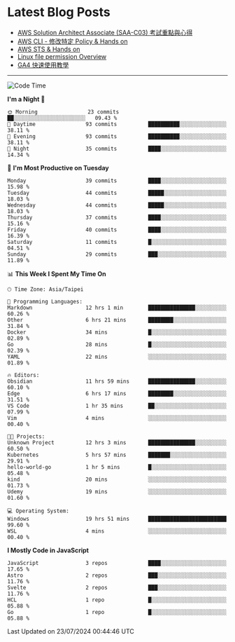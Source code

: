 # Latest Blog Posts
<!-- BLOG-POST-LIST:START -->
- [AWS Solution Architect Associate &lpar;SAA-C03&rpar; 考試重點與心得](https://blog.vinny987.xyz/blog/2024/key-points-and-insights-on-the-aws-solution-architect-associate-saa-c03-exam/)
- [AWS CLI - 修改特定 Policy &amp; Hands on](https://blog.vinny987.xyz/blog/2024/aws-cli-modify-a-specific-policy-hands-on/)
- [AWS STS &amp; Hands on](https://blog.vinny987.xyz/blog/2024/aws-sts-hands-on/)
- [Linux file permission Overview](https://blog.vinny987.xyz/blog/2024/linux-file-permission-overview/)
- [GA4 快速使用教學](https://blog.vinny987.xyz/blog/2024/quick-guide-to-using-ga4/)
<!-- BLOG-POST-LIST:END -->

---

<!--START_SECTION:waka-->
![Code Time](http://img.shields.io/badge/Code%20Time-266%20hrs%2054%20mins-blue)

**I'm a Night 🦉** 

```text
🌞 Morning                23 commits          ██░░░░░░░░░░░░░░░░░░░░░░░   09.43 % 
🌆 Daytime                93 commits          ██████████░░░░░░░░░░░░░░░   38.11 % 
🌃 Evening                93 commits          ██████████░░░░░░░░░░░░░░░   38.11 % 
🌙 Night                  35 commits          ████░░░░░░░░░░░░░░░░░░░░░   14.34 % 
```
📅 **I'm Most Productive on Tuesday** 

```text
Monday                   39 commits          ████░░░░░░░░░░░░░░░░░░░░░   15.98 % 
Tuesday                  44 commits          █████░░░░░░░░░░░░░░░░░░░░   18.03 % 
Wednesday                44 commits          █████░░░░░░░░░░░░░░░░░░░░   18.03 % 
Thursday                 37 commits          ████░░░░░░░░░░░░░░░░░░░░░   15.16 % 
Friday                   40 commits          ████░░░░░░░░░░░░░░░░░░░░░   16.39 % 
Saturday                 11 commits          █░░░░░░░░░░░░░░░░░░░░░░░░   04.51 % 
Sunday                   29 commits          ███░░░░░░░░░░░░░░░░░░░░░░   11.89 % 
```


📊 **This Week I Spent My Time On** 

```text
🕑︎ Time Zone: Asia/Taipei

💬 Programming Languages: 
Markdown                 12 hrs 1 min        ███████████████░░░░░░░░░░   60.26 % 
Other                    6 hrs 21 mins       ████████░░░░░░░░░░░░░░░░░   31.84 % 
Docker                   34 mins             █░░░░░░░░░░░░░░░░░░░░░░░░   02.89 % 
Go                       28 mins             █░░░░░░░░░░░░░░░░░░░░░░░░   02.39 % 
YAML                     22 mins             ░░░░░░░░░░░░░░░░░░░░░░░░░   01.89 % 

🔥 Editors: 
Obsidian                 11 hrs 59 mins      ███████████████░░░░░░░░░░   60.10 % 
Edge                     6 hrs 17 mins       ████████░░░░░░░░░░░░░░░░░   31.51 % 
VS Code                  1 hr 35 mins        ██░░░░░░░░░░░░░░░░░░░░░░░   07.99 % 
Vim                      4 mins              ░░░░░░░░░░░░░░░░░░░░░░░░░   00.40 % 

🐱‍💻 Projects: 
Unknown Project          12 hrs 3 mins       ███████████████░░░░░░░░░░   60.50 % 
Kubernetes               5 hrs 57 mins       ███████░░░░░░░░░░░░░░░░░░   29.91 % 
hello-world-go           1 hr 5 mins         █░░░░░░░░░░░░░░░░░░░░░░░░   05.48 % 
kind                     20 mins             ░░░░░░░░░░░░░░░░░░░░░░░░░   01.73 % 
Udemy                    19 mins             ░░░░░░░░░░░░░░░░░░░░░░░░░   01.60 % 

💻 Operating System: 
Windows                  19 hrs 51 mins      █████████████████████████   99.60 % 
WSL                      4 mins              ░░░░░░░░░░░░░░░░░░░░░░░░░   00.40 % 
```

**I Mostly Code in JavaScript** 

```text
JavaScript               3 repos             ████░░░░░░░░░░░░░░░░░░░░░   17.65 % 
Astro                    2 repos             ███░░░░░░░░░░░░░░░░░░░░░░   11.76 % 
Svelte                   2 repos             ███░░░░░░░░░░░░░░░░░░░░░░   11.76 % 
HCL                      1 repo              █░░░░░░░░░░░░░░░░░░░░░░░░   05.88 % 
Go                       1 repo              █░░░░░░░░░░░░░░░░░░░░░░░░   05.88 % 
```




 Last Updated on 23/07/2024 00:44:46 UTC
<!--END_SECTION:waka-->

<!--
**vincent97277/vincent97277** is a ✨ _special_ ✨ repository because its `README.md` (this file) appears on your GitHub profile.

Here are some ideas to get you started:

- 🔭 I’m currently working on ...
- 🌱 I’m currently learning ...
- 👯 I’m looking to collaborate on ...
- 🤔 I’m looking for help with ...
- 💬 Ask me about ...
- 📫 How to reach me: ...
- 😄 Pronouns: ...
- ⚡ Fun fact: ...
-->
